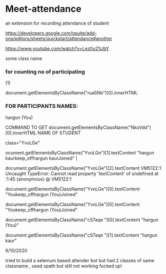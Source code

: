 # Meet-attendance
an extension for recording attendance of student 


https://developers.google.com/gsuite/add-ons/editors/sheets/quickstart/attendance#another


https://www.youtube.com/watch?v=Lez0u21iJbY


some class name 
### for counting no of participating
<span class="rua5Nb" jsname="EydYod">(1)</span>   

document.getElementsByClassName("rua5Nb")[0].innerHTML

### FOR PARTICIPANTS NAMES:
<div class="cS7aqe NkoVdd">hargun (You)</div>

COMMAND TO GET 
document.getElementsByClassName("NkoVdd")[0].innerHTML NAME OF STUDENT 


class="YvoLGe"


ocument.getElementsByClassName("YvoLGe")[1].textContent
"hargun kaurkeep_offhargun kaurJoined"  |


document.getElementsByClassName("YvoLGe")[2].textContent
VM5122:1 Uncaught TypeError: Cannot read property 'textContent' of undefined
    at <anonymous>:1:45
(anonymous) @ VM5122:1
    
document.getElementsByClassName("YvoLGe")[0].textContent
"Youkeep_offhargun (You)Joined"


document.getElementsByClassName("YvoLGe")[0].textContent
"Youkeep_offhargun (You)Joined"


document.getElementsByClassName("cS7aqe ")[0].textContent
"hargun (You)"


document.getElementsByClassName("cS7aqe ")[1].textContent
"hargun kaur"


6/10/2020

tried to build a selenium based attender bot but had 2 classes of same classname , used xpath but still not working 
fucked up!



  
  
  
  
  
  
  
  
